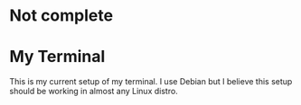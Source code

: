 # **Not complete**

# My Terminal

This is my current setup of my terminal.
I use Debian but I believe this setup should be working in almost any Linux distro.
